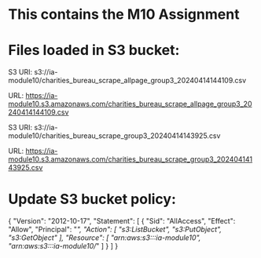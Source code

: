 # This contains the M10 Assignment 

Files loaded in S3 bucket:
==========================
S3 URI: s3://ia-module10/charities_bureau_scrape_allpage_group3_20240414144109.csv

URL: https://ia-module10.s3.amazonaws.com/charities_bureau_scrape_allpage_group3_20240414144109.csv

S3 URI: s3://ia-module10/charities_bureau_scrape_group3_20240414143925.csv

URL: https://ia-module10.s3.amazonaws.com/charities_bureau_scrape_group3_20240414143925.csv


Update S3 bucket policy:
========================

{
    "Version": "2012-10-17",
    "Statement": [
        {
            "Sid": "AllAccess",
            "Effect": "Allow",
            "Principal": "*",
            "Action": [
                "s3:ListBucket",
                "s3:PutObject",
                "s3:GetObject"
            ],
            "Resource": [
                "arn:aws:s3:::ia-module10",
                "arn:aws:s3:::ia-module10/*"
            ]
        }
    ]
}